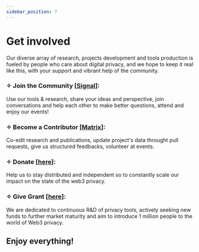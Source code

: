 ```yaml
---
sidebar_position: 7
---
```


# Get involved

Our diverse array of research, projects development and tools production is fueled by people who care about digital privacy, and we hope to keep it real like this, with your support and vibrant help of the community.

### ✧ Join the Community [[Signal](https://signal.group/#CjQKIH-1ZYEGp50OBvbJRbITIRxDzjH2pSxl7vdkVZs9g5vgEhDAKUlgYdpxpCpTkNVxow4X)]: 
Use our tools & research, share your ideas and perspective, join conversations and help each other to make better questions, attend and enjoy our events!

### ✧ Become a Contributor [[Matrix](https://matrix.to/#/#web3privacy:gwei.cz)]: 
Co-edit research and publications, update project's data throught pull requests, give us structured feedbacks, volunteer at events.

### ✧ Donate [[here](https://docs.web3privacy.info/donate)]: 
Help us to stay distributed and independent so to constantly scale our impact on the state of the web3 privacy.

### ✧ Give Grant [[here](https://github.com/web3privacy/grants/tree/main)]: 
We are dedicated to continuous R&D of privacy tools, actively seeking new funds to further market maturity and aim to introduce 1 million people to the world of Web3 privacy.


## Enjoy everything!

